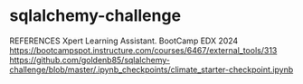 # sqlalchemy-challenge
REFERENCES 
Xpert Learning Assistant. BootCamp EDX 2024 https://bootcampspot.instructure.com/courses/6467/external_tools/313
https://github.com/goldenb85/sqlalchemy-challenge/blob/master/.ipynb_checkpoints/climate_starter-checkpoint.ipynb